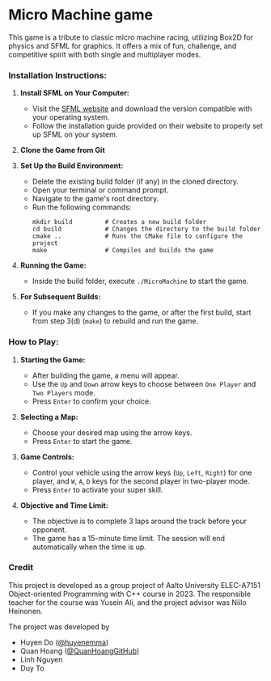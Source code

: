 # Micro Machine game

This game is a tribute to classic micro machine racing, utilizing Box2D for physics and SFML for graphics. It offers a mix of fun, challenge, and competitive spirit with both single and multiplayer modes.

### Installation Instructions:

1. **Install SFML on Your Computer:**
   - Visit the [SFML website](https://www.sfml-dev.org/download.php) and download the version compatible with your operating system.
   - Follow the installation guide provided on their website to properly set up SFML on your system.

2. **Clone the Game from Git**

3. **Set Up the Build Environment:**
   - Delete the existing build folder (if any) in the cloned directory.
   - Open your terminal or command prompt.
   - Navigate to the game's root directory.
   - Run the following commands:
     ```
     mkdir build         # Creates a new build folder
     cd build            # Changes the directory to the build folder
     cmake ..            # Runs the CMake file to configure the project
     make                # Compiles and builds the game
     ```

4. **Running the Game:**
   - Inside the build folder, execute `./MicroMachine` to start the game.

5. **For Subsequent Builds:**
   - If you make any changes to the game, or after the first build, start from step 3(d) (`make`) to rebuild and run the game.

### How to Play:

1. **Starting the Game:**
   - After building the game, a menu will appear.
   - Use the `Up` and `Down` arrow keys to choose between `One Player` and `Two Players` mode.
   - Press `Enter` to confirm your choice.

2. **Selecting a Map:**
   - Choose your desired map using the arrow keys.
   - Press `Enter` to start the game.

3. **Game Controls:**
   - Control your vehicle using the arrow keys (`Up`, `Left`, `Right`) for one player, and `W`, `A`, `D` keys for the second player in two-player mode.
   - Press `Enter` to activate your super skill.

4. **Objective and Time Limit:**
   - The objective is to complete 3 laps around the track before your opponent.
   - The game has a 15-minute time limit. The session will end automatically when the time is up.

### Credit

This project is developed as a group project of Aalto University ELEC-A7151 Object-oriented Programming with C++ course in 2023. The responsible teacher for the course was Yusein Ali, and the project advisor was Niilo Heinonen.

The project was developed by

- Huyen Do ([@huyenemma](https://github.com/huyenemma))
- Quan Hoang ([@QuanHoangGitHub](https://github.com/qqUAnH))
- Linh Nguyen
- Duy To